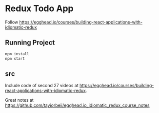 # Redux Todo App

Follow <https://egghead.io/courses/building-react-applications-with-idiomatic-redux>

## Running Project

```bash
npm install
npm start
```

## src

Include code of second 27 videos at <https://egghead.io/courses/building-react-applications-with-idiomatic-redux>.

Great notes at <https://github.com/tayiorbeii/egghead.io_idiomatic_redux_course_notes>
